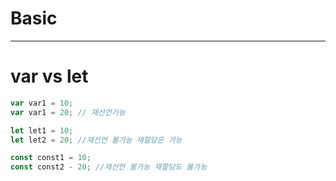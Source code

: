 # Basic

---
# var vs let

```javascript
var var1 = 10;
var var1 = 20; // 재선언가능

let let1 = 10;
let let2 = 20; //재선언 불가능 재할당은 가능

const const1 = 10;
const const2 - 20; //재선언 불가능 재할당도 불가능
```